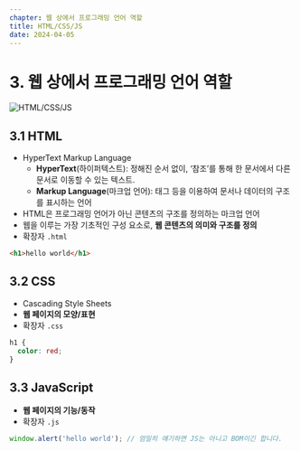 ```yaml
---
chapter: 웹 상에서 프로그래밍 언어 역할
title: HTML/CSS/JS
date: 2024-04-05
---
```


# 3. 웹 상에서 프로그래밍 언어 역할

![HTML/CSS/JS](/images/basecamp-network/chapter03-1-1.gif)

## 3.1 HTML

- HyperText Markup Language
  - **HyperText**(하이퍼텍스트): 정해진 순서 없이, ‘참조’를 통해 한 문서에서 다른 문서로 이동할 수 있는 텍스트.
  - **Markup Language**(마크업 언어): 태그 등을 이용하여 문서나 데이터의 구조를 표시하는 언어
- HTML은 프로그래밍 언어가 아닌 콘텐츠의 구조를 정의하는 마크업 언어
- 웹을 이루는 가장 기초적인 구성 요소로, **웹 콘텐츠의 의미와 구조를 정의**
- 확장자 `.html`

```html
<h1>hello world</h1>
```

## 3.2 CSS

- Cascading Style Sheets
- **웹 페이지의 모양/표현**
- 확장자 `.css`

```css
h1 {
  color: red;
}
```

## 3.3 JavaScript

- **웹 페이지의 기능/동작**
- 확장자 `.js`

```jsx
window.alert('hello world'); // 엄밀히 얘기하면 JS는 아니고 BOM이긴 합니다.
```
